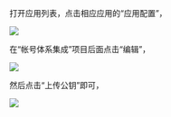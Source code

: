 打开应用列表，点击相应应用的“应用配置”，

![](//avc.qcloud.com/wiki2.0/im/imgs/20151120085014_25180.png)

在“帐号体系集成”项目后面点击“编辑”，

![](//avc.qcloud.com/wiki2.0/im/imgs/20151120085205_27562.png)

然后点击“上传公钥”即可，

![](//avc.qcloud.com/wiki2.0/im/imgs/20151120085328_40453.png)